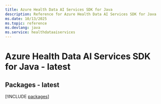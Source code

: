 ```yaml
---
title: Azure Health Data AI Services SDK for Java
description: Reference for Azure Health Data AI Services SDK for Java
ms.date: 10/13/2025
ms.topic: reference
ms.devlang: java
ms.service: healthdataaiservices
---
```

# Azure Health Data AI Services SDK for Java - latest
## Packages - latest
[!INCLUDE [packages](health-data-ai-services-index.md)]